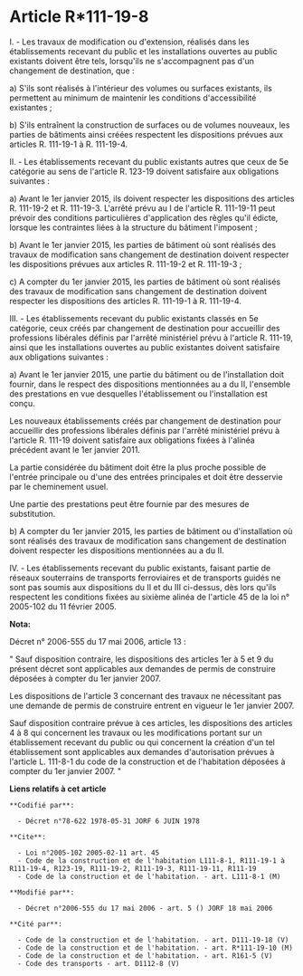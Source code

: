 # Article R*111-19-8

I. - Les travaux de modification ou d'extension, réalisés dans les établissements recevant du public et les installations
ouvertes au public existants doivent être tels, lorsqu'ils ne s'accompagnent pas d'un changement de destination, que :

a) S'ils sont réalisés à l'intérieur des volumes ou surfaces existants, ils permettent au minimum de maintenir les conditions
d'accessibilité existantes ;

b) S'ils entraînent la construction de surfaces ou de volumes nouveaux, les parties de bâtiments ainsi créées respectent les
dispositions prévues aux articles R. 111-19-1 à R. 111-19-4.

II. - Les établissements recevant du public existants autres que ceux de 5e catégorie au sens de l'article R. 123-19 doivent
satisfaire aux obligations suivantes :

a) Avant le 1er janvier 2015, ils doivent respecter les dispositions des articles R. 111-19-2 et R. 111-19-3. L'arrêté prévu
au I de l'article R. 111-19-11 peut prévoir des conditions particulières d'application des règles qu'il édicte, lorsque les
contraintes liées à la structure du bâtiment l'imposent ;

b) Avant le 1er janvier 2015, les parties de bâtiment où sont réalisés des travaux de modification sans changement de
destination doivent respecter les dispositions prévues aux articles R. 111-19-2 et R. 111-19-3 ;

c) A compter du 1er janvier 2015, les parties de bâtiment où sont réalisés des travaux de modification sans changement de
destination doivent respecter les dispositions des articles R. 111-19-1 à R. 111-19-4.

III. - Les établissements recevant du public existants classés en 5e catégorie, ceux créés par changement de destination pour
accueillir des professions libérales définis par l'arrêté ministériel prévu à l'article R. 111-19, ainsi que les
installations ouvertes au public existantes doivent satisfaire aux obligations suivantes :

a) Avant le 1er janvier 2015, une partie du bâtiment ou de l'installation doit fournir, dans le respect des dispositions
mentionnées au a du II, l'ensemble des prestations en vue desquelles l'établissement ou l'installation est conçu.

Les nouveaux établissements créés par changement de destination pour accueillir des professions libérales définis par
l'arrêté ministériel prévu à l'article R. 111-19 doivent satisfaire aux obligations fixées à l'alinéa précédent avant le 1er
janvier 2011.

La partie considérée du bâtiment doit être la plus proche possible de l'entrée principale ou d'une des entrées principales et
doit être desservie par le cheminement usuel.

Une partie des prestations peut être fournie par des mesures de substitution.

b) A compter du 1er janvier 2015, les parties de bâtiment ou d'installation où sont réalisés des travaux de modification sans
changement de destination doivent respecter les dispositions mentionnées au a du II.

IV. - Les établissements recevant du public existants, faisant partie de réseaux souterrains de transports ferroviaires et de
transports guidés ne sont pas soumis aux dispositions du II et du III ci-dessus, dès lors qu'ils respectent les conditions
fixées au sixième alinéa de l'article 45 de la loi n° 2005-102 du 11 février 2005.

**Nota:**

Décret n° 2006-555 du 17 mai 2006, article 13 : 

" Sauf disposition contraire, les dispositions des articles 1er à 5 et 9 du présent décret sont applicables aux demandes de
permis de construire déposées à compter du 1er janvier 2007. 

Les dispositions de l'article 3 concernant des travaux ne nécessitant pas une demande de permis de construire entrent en
vigueur le 1er janvier 2007. 

Sauf disposition contraire prévue à ces articles, les dispositions des articles 4 à 8 qui concernent les travaux ou les
modifications portant sur un établissement recevant du public ou qui concernent la création d'un tel établissement sont
applicables aux demandes d'autorisation prévues à l'article L. 111-8-1 du code de la construction et de l'habitation déposées
à compter du 1er janvier 2007. "

**Liens relatifs à cet article**

	**Codifié par**:

	  - Décret n°78-622 1978-05-31 JORF 6 JUIN 1978

	**Cite**:

	  - Loi n°2005-102 2005-02-11 art. 45
	  - Code de la construction et de l'habitation L111-8-1, R111-19-1 à R111-19-4, R123-19, R111-19-2, R111-19-3, R111-19-11, R111-19
	  - Code de la construction et de l'habitation. - art. L111-8-1 (M)

	**Modifié par**:

	  - Décret n°2006-555 du 17 mai 2006 - art. 5 () JORF 18 mai 2006

	**Cité par**:

	  - Code de la construction et de l'habitation. - art. D111-19-18 (V)
	  - Code de la construction et de l'habitation. - art. R*111-19-10 (M)
	  - Code de la construction et de l'habitation. - art. R161-5 (V)
	  - Code des transports - art. D1112-8 (V)
